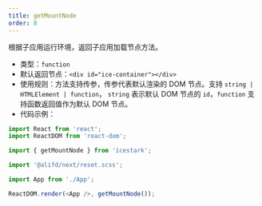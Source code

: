 ```yaml
---
title: getMountNode
order: 8
---
```


根据子应用运行环境，返回子应用加载节点方法。

- 类型：`function`
- 默认返回节点：`<div id="ice-container"></div>`
- 使用规则：方法支持传参，传参代表默认渲染的 DOM 节点。支持 `string | HTMLElement | function`， `string` 表示默认 DOM 节点的 `id`，`function` 支持函数返回值作为默认 DOM 节点。
- 代码示例：

```js
import React from 'react';
import ReactDOM from 'react-dom';

import { getMountNode } from 'icestark';

import '@alifd/next/reset.scss';

import App from './App';

ReactDOM.render(<App />, getMountNode());
```
